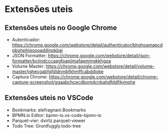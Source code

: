 # Extensões uteis

## Extensões uteis no Google Chrome

- Autenticador: https://chrome.google.com/webstore/detail/authenticator/bhghoamapcdpbohphigoooaddinpkbai
- JSON Formatter: https://chrome.google.com/webstore/detail/json-formatter/bcjindcccaagfpapjjmafapmmgkkhgoa
- Volume Master: https://chrome.google.com/webstore/detail/volume-master/jghecgabfgfdldnmbfkhmffcabddioke
- Captura Chrome: https://chrome.google.com/webstore/detail/chrome-capture-screenshot/ggaabchcecdbomdcnbahdfddfikjmphe

## Extensões uteis no VSCode
- Bookmarks: alefragnani.Bookmarks
- BPMN.io Editor: bpmn-io.vs-code-bpmn-io
- Parquet-vier: dvirtz.parquet-viewer
- Todo Tree: Gruntfuggly.todo-tree
